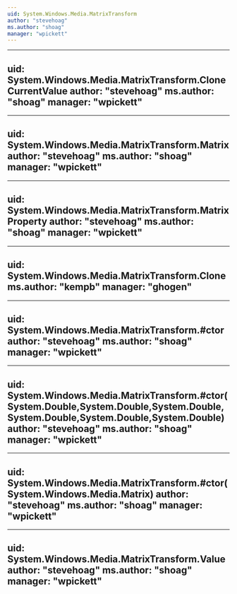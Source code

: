 ```yaml
---
uid: System.Windows.Media.MatrixTransform
author: "stevehoag"
ms.author: "shoag"
manager: "wpickett"
---
```


---
uid: System.Windows.Media.MatrixTransform.CloneCurrentValue
author: "stevehoag"
ms.author: "shoag"
manager: "wpickett"
---

---
uid: System.Windows.Media.MatrixTransform.Matrix
author: "stevehoag"
ms.author: "shoag"
manager: "wpickett"
---

---
uid: System.Windows.Media.MatrixTransform.MatrixProperty
author: "stevehoag"
ms.author: "shoag"
manager: "wpickett"
---

---
uid: System.Windows.Media.MatrixTransform.Clone
ms.author: "kempb"
manager: "ghogen"
---

---
uid: System.Windows.Media.MatrixTransform.#ctor
author: "stevehoag"
ms.author: "shoag"
manager: "wpickett"
---

---
uid: System.Windows.Media.MatrixTransform.#ctor(System.Double,System.Double,System.Double,System.Double,System.Double,System.Double)
author: "stevehoag"
ms.author: "shoag"
manager: "wpickett"
---

---
uid: System.Windows.Media.MatrixTransform.#ctor(System.Windows.Media.Matrix)
author: "stevehoag"
ms.author: "shoag"
manager: "wpickett"
---

---
uid: System.Windows.Media.MatrixTransform.Value
author: "stevehoag"
ms.author: "shoag"
manager: "wpickett"
---
